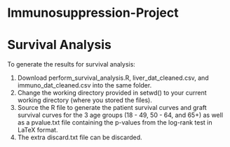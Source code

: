 # Immunosuppression-Project

# Survival Analysis
To generate the results for survival analysis:

1. Download perform_survival_analysis.R, liver_dat_cleaned.csv, and immuno_dat_cleaned.csv into the same folder. 
2. Change the working directory provided in setwd() to your current working directory (where you stored the files). 
3. Source the R file to generate the patient survival curves and graft survival curves for the 3 age groups (18 - 49, 50 - 64, and 65+) as well as a pvalue.txt file containing the p-values from the log-rank test in LaTeX format. 
4. The extra discard.txt file can be discarded.
